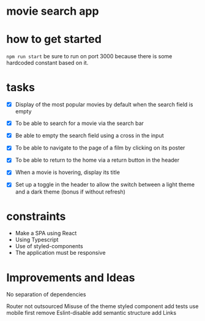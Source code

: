 # movie search app

# how to get started

`npm run start` be sure to run on port 3000 because there is some hardcoded constant based on it.

# tasks

- [x] Display of the most popular movies by default when the search field is empty

- [x] To be able to search for a movie via the search bar

- [x] Be able to empty the search field using a cross in the input

- [x] To be able to navigate to the page of a film by clicking on its poster

- [x] To be able to return to the home via a return button in the header

- [x] When a movie is hovering, display its title

- [x] Set up a toggle in the header to allow the switch between a
      light theme and a dark theme (bonus if without refresh)

# constraints

- Make a SPA using React
- Using Typescript
- Use of styled-components
- The application must be responsive

# Improvements and Ideas

No separation of dependencies

Router not outsourced
Misuse of the theme styled component
add tests
use mobile first
remove Eslint-disable
add semantic structure
add Links 

